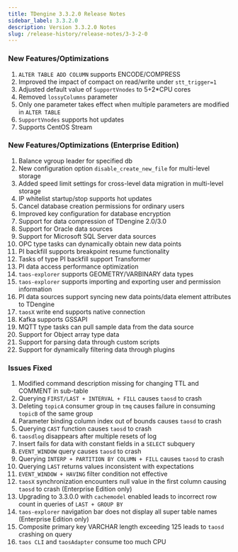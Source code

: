 ```yaml
---
title: TDengine 3.3.2.0 Release Notes
sidebar_label: 3.3.2.0
description: Version 3.3.2.0 Notes
slug: /release-history/release-notes/3-3-2-0
---
```


### New Features/Optimizations

1. `ALTER TABLE ADD COLUMN` supports ENCODE/COMPRESS
2. Improved the impact of compact on read/write under `stt_trigger=1`
3. Adjusted default value of `SupportVnodes` to 5+2\*CPU cores
4. Removed `lossyColumns` parameter
5. Only one parameter takes effect when multiple parameters are modified in `ALTER TABLE`
6. `SupportVnodes` supports hot updates
7. Supports CentOS Stream

### New Features/Optimizations (Enterprise Edition)

1. Balance vgroup leader for specified db
2. New configuration option `disable_create_new_file` for multi-level storage
3. Added speed limit settings for cross-level data migration in multi-level storage
4. IP whitelist startup/stop supports hot updates
5. Cancel database creation permissions for ordinary users
6. Improved key configuration for database encryption
7. Support for data compression of TDengine 2.0/3.0
8. Support for Oracle data sources
9. Support for Microsoft SQL Server data sources
10. OPC type tasks can dynamically obtain new data points
11. PI backfill supports breakpoint resume functionality
12. Tasks of type PI backfill support Transformer
13. PI data access performance optimization
14. `taos-explorer` supports GEOMETRY/VARBINARY data types
15. `taos-explorer` supports importing and exporting user and permission information
16. PI data sources support syncing new data points/data element attributes to TDengine
17. `taosX` write end supports native connection
18. Kafka supports GSSAPI
19. MQTT type tasks can pull sample data from the data source
20. Support for Object array type data
21. Support for parsing data through custom scripts
22. Support for dynamically filtering data through plugins

### Issues Fixed

1. Modified command description missing for changing TTL and COMMENT in sub-table
2. Querying `FIRST/LAST + INTERVAL + FILL` causes `taosd` to crash
3. Deleting `topicA` consumer group in `tmq` causes failure in consuming `topicB` of the same group
4. Parameter binding column index out of bounds causes `taosd` to crash
5. Querying `CAST` function causes `taosd` to crash
6. `taosdlog` disappears after multiple resets of log
7. Insert fails for data with constant fields in a `SELECT` subquery
8. `EVENT_WINDOW` query causes `taosd` to crash
9. Querying `INTERP + PARTITION BY COLUMN + FILL` causes `taosd` to crash
10. Querying `LAST` returns values inconsistent with expectations
11. `EVENT_WINDOW + HAVING` filter condition not effective
12. `taosX` synchronization encounters null value in the first column causing `taosd` to crash (Enterprise Edition only)
13. Upgrading to 3.3.0.0 with `cachemodel` enabled leads to incorrect row count in queries of `LAST + GROUP BY`
14. `taos-explorer` navigation bar does not display all super table names (Enterprise Edition only)
15. Composite primary key VARCHAR length exceeding 125 leads to `taosd` crashing on query
16. `taos CLI` and `taosAdapter` consume too much CPU
